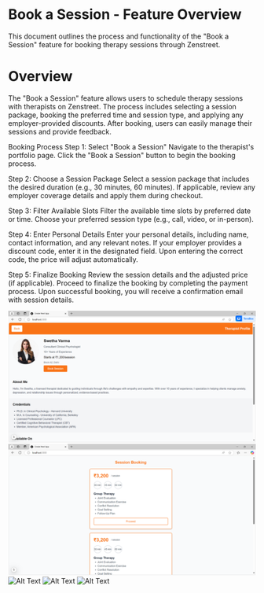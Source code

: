 # Book a Session - Feature Overview
This document outlines the process and functionality of the "Book a Session" feature for booking therapy sessions through Zenstreet.




 
 # Overview
The "Book a Session" feature allows users to schedule therapy sessions with therapists on Zenstreet. The process includes selecting a session package, booking the preferred time and session type, and applying any employer-provided discounts. After booking, users can easily manage their sessions and provide feedback.

Booking Process
Step 1: Select "Book a Session"
Navigate to the therapist's portfolio page.
Click the "Book a Session" button to begin the booking process.

Step 2: Choose a Session Package
Select a session package that includes the desired duration (e.g., 30 minutes, 60 minutes).
If applicable, review any employer coverage details and apply them during checkout.

Step 3: Filter Available Slots
Filter the available time slots by preferred date or time.
Choose your preferred session type (e.g., call, video, or in-person).

Step 4: Enter Personal Details
Enter your personal details, including name, contact information, and any relevant notes.
If your employer provides a discount code, enter it in the designated field. Upon entering the correct code, the price will adjust automatically.

Step 5: Finalize Booking
Review the session details and the adjusted price (if applicable).
Proceed to finalize the booking by completing the payment process.
Upon successful booking, you will receive a confirmation email with session details.

![Alt Text](https://github.com/HARSHALSSSSS/Booking-Feature-/blob/main/Screenshot%202024-11-30%20205518.png)
![Alt Text](https://github.com/HARSHALSSSSS/Booking-Feature-/blob/main/Screenshot%202024-11-30%20205533.png)
![Alt Text](path/to/image "Optional Title")
![Alt Text](path/to/image "Optional Title")
![Alt Text](path/to/image "Optional Title")
